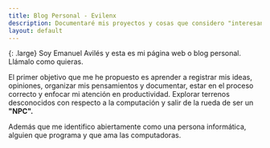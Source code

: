 ```yaml
---
title: Blog Personal - Evilenx 
description: Documentaré mis proyectos y cosas que considero "interesantes". 
layout: default
---
```


{: .large}
Soy Emanuel Avilés y esta es mi página web o blog personal. Llámalo como quieras. 

El primer objetivo que me he propuesto es aprender a registrar mis ideas, opiniones, organizar mis pensamientos y documentar, estar en el proceso correcto y enfocar mi atención en productividad. Explorar terrenos desconocidos con respecto a la computación y salir de la rueda de ser un **"NPC".**

Además que me identifico abiertamente como una persona informática, alguien que programa y que ama las computadoras. 











